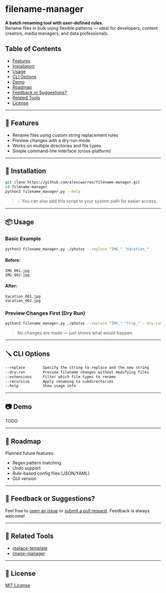 # filename-manager

**A batch renaming tool with user-defined rules.**  
Rename files in bulk using flexible patterns — ideal for developers, content creators, media managers, and data professionals.

## Table of Contents

- [Features](#-features)
- [Installation](#-installation)
- [Usage](#-usage)
- [CLI Options](#-cli-options)
- [Demo](#-demo)
- [Roadmap](#-roadmap)
- [Feedback or Suggestions?](#-feedback-or-suggestions)
- [Related Tools](#-related-tools)
- [License](#-license)

---

## 🚀 Features

- Rename files using custom string replacement rules
- Preview changes with a dry-run mode
- Works on multiple directories and file types
- Simple command-line interface (cross-platform)

---

## 🔧 Installation

```bash
git clone https://github.com/alexcwarren/filename-manager.git
cd filename-manager
python3 filename_manager.py --help
```

> 💡 You can also add this script to your system path for easier access.

---

## 📦 Usage

### Basic Example

```bash
python3 filename_manager.py ./photos --replace "IMG_" "Vacation_"
```

#### Before:

```
IMG_001.jpg
IMG_002.jpg
```

#### After:

```
Vacation_001.jpg
Vacation_002.jpg
```

### Preview Changes First (Dry Run)

```bash
python3 filename_manager.py ./photos --replace "IMG_" "Trip_" --dry-run
```

> No changes are made — just shows what would happen.

---

## 🪛 CLI Options

```bash
--replace        Specify the string to replace and the new string
--dry-run        Preview filename changes without modifying files
--extensions     Filter which file types to rename
--recursive      Apply renaming to subdirectories
--help           Show usage info
```

---

## 📷 Demo

TODO

---

## 🔄 Roadmap

Planned future features:
- Regex pattern matching
- Undo support
- Rule-based config files (JSON/YAML)
- GUI version

---

## 💬 Feedback or Suggestions?

Feel free to [open an issue](https://github.com/alexcwarren/filename-manager/issues) or [submit a pull request](https://github.com/alexcwarren/filename-manager/pulls). Feedback is always welcome!

---

## 🔗 Related Tools

- [replace-template](https://github.com/alexcwarren/replace-template)
- [image-manager](https://github.com/alexcwarren/image-manager)

---

## 📄 License

[MIT License](https://github.com/alexcwarren/filename-manager/blob/main/README.md)
